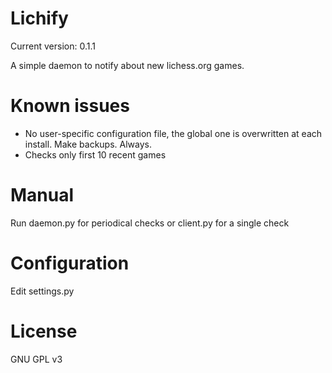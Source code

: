 # Lichify

Current version: 0.1.1

A simple daemon to notify about new lichess.org games.

# Known issues

* No user-specific configuration file, the global one is overwritten at each install. Make backups. Always.
* Checks only first 10 recent games

# Manual

Run daemon.py for periodical checks or client.py for a single check

# Configuration

Edit settings.py

# License

GNU GPL v3
